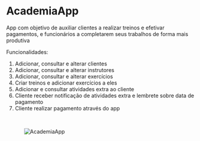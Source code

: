 # AcademiaApp
App com objetivo de auxiliar clientes a realizar treinos e efetivar pagamentos, e funcionários a completarem seus trabalhos de forma mais produtiva

Funcionalidades:
<ol>
	<li> Adicionar, consultar e alterar clientes</li>
	<li>Adicionar, consultar e alterar instrutores</li>
	<li>Adicionar, consultar e alterar exercícios</li>
	<li>Criar treinos e adicionar exercícios a eles</li>
	<li>Adicionar e consultar atividades extra ao cliente</li>
	<li>Cliente receber notificação de atividades extra e lembrete sobre data de pagamento</li>
	<li>Cliente realizar pagamento através do app</li>
  <ol>
	  <br>
	  
  ![AcademiaApp](https://user-images.githubusercontent.com/43687500/182194701-4addbef1-d653-431f-871a-df32f85b1340.png)
